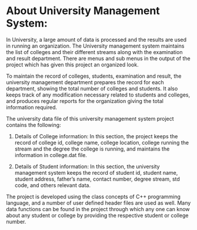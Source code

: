 # About University Management System:

In University, a large amount of data is processed and the results are used in running an organization. The University management system maintains the list of colleges and their different streams along with the examination and result department. There are menus and sub menus in the output of the project which has given this project an organized look.

To maintain the record of colleges, students, examination and result, the university management department prepares the record for each department, showing the total number of colleges and students. It also keeps track of any modification necessary related to students and colleges, and produces regular reports for the organization giving the total information required.

The university data file of this university management system project contains the following:

1. Details of College information: In this section, the project keeps the record of college id, college name, college location, college running the stream and the degree the college is running, and maintains the information in college.dat file.

2. Details of Student information: In this section, the university management system keeps the record of student id, student name, student address, father’s name, contact number, degree stream, std code, and others relevant data.

The project is developed using the class concepts of C++ programming language, and a number of user defined header files are used as well. Many data functions can be found in the project through which any one can know about any student or college by providing the respective student or college number.
